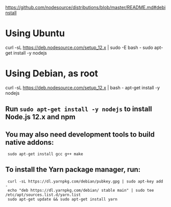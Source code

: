 https://github.com/nodesource/distributions/blob/master/README.md#debinstall



# Using Ubuntu
curl -sL https://deb.nodesource.com/setup_12.x | sudo -E bash -
sudo apt-get install -y nodejs

# Using Debian, as root
curl -sL https://deb.nodesource.com/setup_12.x | bash -
apt-get install -y nodejs



## Run `sudo apt-get install -y nodejs` to install Node.js 12.x and npm
## You may also need development tools to build native addons:
     sudo apt-get install gcc g++ make
## To install the Yarn package manager, run:
     curl -sL https://dl.yarnpkg.com/debian/pubkey.gpg | sudo apt-key add -
     echo "deb https://dl.yarnpkg.com/debian/ stable main" | sudo tee /etc/apt/sources.list.d/yarn.list
     sudo apt-get update && sudo apt-get install yarn